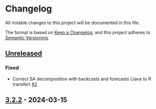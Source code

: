 # Changelog

All notable changes to this project will be documented in this file.

The format is based on [Keep a Changelog](https://keepachangelog.com/en/1.1.0/), and this project adheres
to [Semantic Versioning](https://semver.org/spec/v3.2.3.html).

## [Unreleased]

### Fixed

- Correct SA decomposition with backcasts and forecasts (Java to R transfer) [#2](https://github.com/rjdemetra/rjd3tramoseats/issues/2)

## [3.2.2] - 2024-03-15 

[Unreleased]: https://github.com/rjdemetra/rjd3toolkit/compare/v3.2.2...HEAD
[3.2.2]: https://github.com/rjdemetra/rjd3toolkit/releases/tag/v3.2.2
